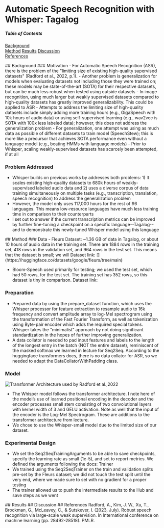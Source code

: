 # Automatic Speech Recognition with Whisper: Tagalog

##### Table of Contents  
[Background](#background)  
[Method](#method)
[Results](#results) 
[Discussion](#discussion)  
[References](#references)



<a name="background"/>
## Background
### Motivation
- For Automatic Speech Recognition (ASR), there is the problem of the "limiting size of existing high-quality supervised datasets" (Radford et al., 2022, p.1).
- Another problem is generalization for models when evaluating datasets not including those they were trained on; these models may be state-of-the-art (SOTA) for their respective datasets, but can be much less robust when tested using outside datasets
- In image recognition, using much larger but weakly supervised datasets compared to high-quality datasets has greatly improved generalizability. This could be applied to ASR
- Attempts to address the limiting size of high-quality datasets include simply adding more training hours (e.g., GigaSpeech with 10k hours of audio data) or using self-supervised learning (e.g., wav2vec is SOTA with 100x less labeled data); however, this does not address the generalization problem
- For generalization, one attempt was using as much data as possible of different datasets to train model (SpeechStew); this is more like a precursor that achieves SOTA performance even without a language model (e.g., beating HMMs with language models)
- Prior to Whisper, scaling weakly-supervised datasets has scarcely been attempted, if at all

### Problem Addressed
- Whisper builds on previous works by addresses both problems: 1) It scales existing high-quality datasets to 680k hours of weakly-supervised labeled audio data and 2) uses a diverse corpus of data training simultaneously on multiple tasks (e.g., transcription, translation, speech recognition) to address the generalization problem
- However, the model only uses 117,000 hours for the rest of 96 languages. This means low-resource languages have much less training time in comparison to their counterparts
- I set out to answer if the current transcription metrics can be improved by further fine-tuning a checkpoint on a specific language--Tagalog--and to demonstrate this newly-tuned Whisper model using this language

<a name="method"/>
## Method
### Data
- Fleurs Dataset: ~1.36 GB of data in Tagalog, or about 10 hours of audio data in the training set. There are 1884 rows in the training set, 418 rows in the validation set, and 964 rows in the test set. This means that the dataset is small; we will 
Dataset link:
[](https://huggingface.co/datasets/google/fleurs/tree/main)

- Bloom-Speech used primarily for testing; we used the test set, which had 50 rows, for the test set. The training set has 352 rows, so this dataset is tiny in comparison.
Dataset link:
[](https://huggingface.co/datasets/sil-ai/bloom-speech)

### Preparation
- Prepared data by using the prepare_dataset function, which uses the Whisper processor for feature extraction to resample audio to 16k frequency and convert amplitude array to log-Mel spectrogram using the transformation of the Fast Fourier Transform, as well as tokenization using Byte-pair encoder which adds the required special tokens. Whisper takes the "minimalist" approach by not doing significant standardization in the hopes of further improving generalization.
- A data collator is needed to pad input features and labels to the length of the longest entry in the batch (NOT the entire dataset), reminiscent of the masked softmax we learned in lecture for Seq2Seq. According to the huggingface transformers docs, there is no data collator for ASR, so we needed to adapt the DataCollatorWithPadding class.

### Model
![Transformer Architecture used by Radford et al.,2022](https://github.com/user-attachments/assets/8964ee8f-036a-46c2-9b79-9aeedeae60a6)
- The Whisper model follows the transformer architecture. I note here of the model’s use of learned positional encoding in the decoder and the encoder processes small stem consisting of two convolutional layers with kernel width of 3 and GELU activation. Note as well that the input of the encoder is the Log-Mel Spectrogram. These are additions to the transformer architecture from lecture.
- We chose to use the Whisper-small model due to the limited size of our dataset.

### Experimental Design
- We set the Seq2SeqTrainingArguments to be able to save checkpoints, specify the learning rate as small (1e-5), and set to report metrics. We defined the arguments following the docs: Trainer
- We trained using the Seq2SeqTrainer on the train and validation splits pre-set by the Fleurs dataset; we did not touch the test split until the very end, where we made sure to set with no gradient for a proper testing
- The trainer allowed us to push the intermediate results to the Hub and save steps as we went



<a name="results"/>
## Results

<a name="discussion"/>
## Discussion

<a name="references"/>
## References
  Radford, A., Kim, J. W., Xu, T., Brockman, G., McLeavey, C., & Sutskever, I. (2023, July). Robust speech recognition via large-scale weak supervision. In International conference on machine learning (pp. 28492-28518). PMLR.
